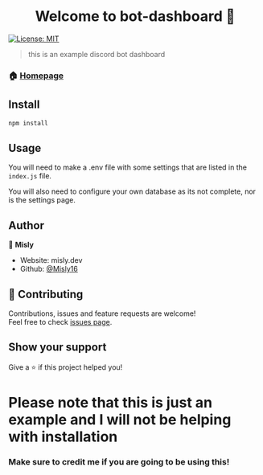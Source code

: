 <h1 align="center">Welcome to bot-dashboard 👋</h1>
<p>

  <a href="#" target="_blank">
    <img alt="License: MIT" src="https://img.shields.io/badge/License-MIT-yellow.svg" />
  </a>
</p>

> this is an  example discord bot dashboard   

### 🏠 [Homepage](https://github.com/Misly16/bot-dashboard)

## Install

```sh
npm install
```

## Usage

You will need to make a .env file with some settings that are listed in the ```index.js``` file.

You will also need to configure your own database as its not complete, nor is the settings page.

## Author

👤 **Misly**

* Website: misly.dev
* Github: [@Misly16  ](https://github.com/Misly16  )

## 🤝 Contributing

Contributions, issues and feature requests are welcome!<br />Feel free to check [issues page](https://github.com/Misly16/bot-dashboard/issues). 

## Show your support

Give a ⭐️ if this project helped you!

# Please note that this is just an example and I will not be helping with installation
### Make sure to credit me if you are going to be using this!

